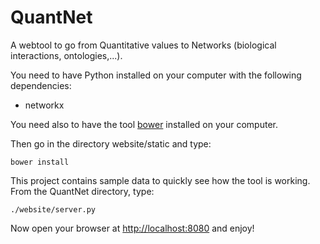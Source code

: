 QuantNet
========

A webtool to go from Quantitative values to Networks (biological interactions, ontologies,...).

You need to have Python installed on your computer with the following dependencies:

  * networkx

You need also to have the tool [bower](http://bower.io) installed on your computer.

Then go in the directory website/static and type:

    bower install

This project contains sample data to quickly see how the tool is working. From the QuantNet directory, type:

    ./website/server.py

Now open your browser at [http://localhost:8080](http://localhost:8080) and enjoy!
